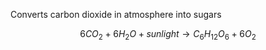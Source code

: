 Converts carbon dioxide in atmosphere into sugars

$$
6 CO_2 + 6H_2O + sunlight \rightarrow C_6H_{12}O_6 + 6O_2
$$
